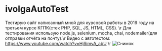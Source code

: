 # ivolgaAutoTest
Тестирую сайт написанный мной для курсовой работы в 2016 году на третьем курсе КГПК(стек PHP, SQL, JS, HTML, CSS). \r
Для тестирования использую node.js, selenium, mocha, chai, nodemailer(для отправки отчёта на почту).\r
Видео с автотестом: https://www.youtube.com/watch?v=HjSimvA_abU \r
![Снимок](https://github.com/xxxform/ivolgaAutoTest/assets/26012820/a76a0353-bfe8-4c87-b061-e194f8d91591)


